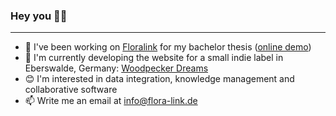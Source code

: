 ### Hey you 👋😊

---

* 🌱 I've been working on [Floralink](https://github.com/floralink) for my bachelor thesis ([online demo](https://flora-link.de))
* 🐣 I'm currently developing the website for a small indie label in Eberswalde, Germany: [Woodpecker Dreams](https://woodpecker-dreams.de)
* 😊 I'm interested in data integration, knowledge management and collaborative software
* 📫 Write me an email at [info@flora-link.de](mailto:info@flora-link.de)
